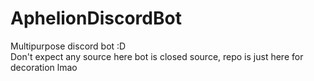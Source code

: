 # AphelionDiscordBot
Multipurpose discord bot :D<br>
Don't expect any source here bot is closed source, repo is just here for decoration lmao
